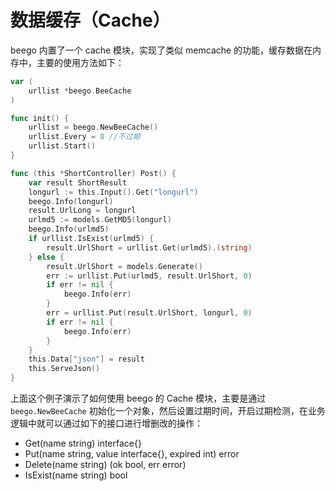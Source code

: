 # 数据缓存（Cache）

beego 内置了一个 cache 模块，实现了类似 memcache 的功能，缓存数据在内存中，主要的使用方法如下：

```go
var (
	urllist *beego.BeeCache
)

func init() {
	urllist = beego.NewBeeCache()
	urllist.Every = 0 //不过期
	urllist.Start()
}

func (this *ShortController) Post() {
	var result ShortResult
	longurl := this.Input().Get("longurl")
	beego.Info(longurl)
	result.UrlLong = longurl
	urlmd5 := models.GetMD5(longurl)
	beego.Info(urlmd5)
	if urllist.IsExist(urlmd5) {
		result.UrlShort = urllist.Get(urlmd5).(string)
	} else {
		result.UrlShort = models.Generate()
		err := urllist.Put(urlmd5, result.UrlShort, 0)
		if err != nil {
			beego.Info(err)
		}
		err = urllist.Put(result.UrlShort, longurl, 0)
		if err != nil {
			beego.Info(err)
		}
	}
	this.Data["json"] = result
	this.ServeJson()
}
```

上面这个例子演示了如何使用 beego 的 Cache 模块，主要是通过 `beego.NewBeeCache` 初始化一个对象，然后设置过期时间，开启过期检测，在业务逻辑中就可以通过如下的接口进行增删改的操作：

- Get(name string) interface{}
- Put(name string, value interface{}, expired int) error
- Delete(name string) (ok bool, err error)
- IsExist(name string) bool